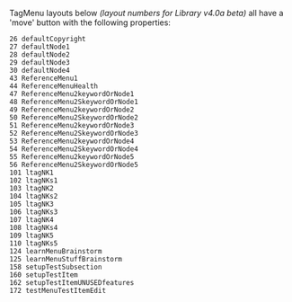 TagMenu layouts below *(layout numbers for Library v4.0a beta)* all have a 'move' button with the following properties:

    26 defaultCopyright
    27 defaultNode1
    28 defaultNode2
    29 defaultNode3
    30 defaultNode4
    43 ReferenceMenu1
    44 ReferenceMenuHealth
    47 ReferenceMenu2keywordOrNode1
    48 ReferenceMenu2SkeywordOrNode1
    49 ReferenceMenu2keywordOrNode2
    50 ReferenceMenu2SkeywordOrNode2
    51 ReferenceMenu2keywordOrNode3
    52 ReferenceMenu2SkeywordOrNode3
    53 ReferenceMenu2keywordOrNode4
    54 ReferenceMenu2SkeywordOrNode4
    55 ReferenceMenu2keywordOrNode5
    56 ReferenceMenu2SkeywordOrNode5
    101 ltagNK1
    102 ltagNKs1
    103 ltagNK2
    104 ltagNKs2
    105 ltagNK3
    106 ltagNKs3
    107 ltagNK4
    108 ltagNKs4
    109 ltagNK5
    110 ltagNKs5
    124 learnMenuBrainstorm
    125 learnMenuStuffBrainstorm
    158 setupTestSubsection
    160 setupTestItem
    162 setupTestItemUNUSEDfeatures
    172 testMenuTestItemEdit
